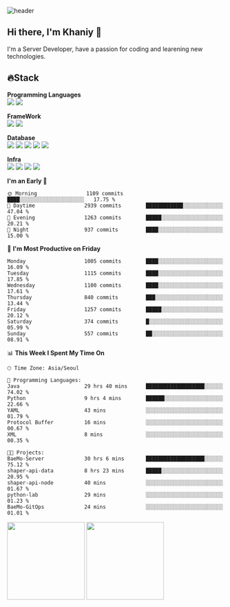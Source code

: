 ![header](https://capsule-render.vercel.app/api?type=soft&text=Welcome!&color=auto&height=200&section=header&fontSize=70)

## Hi there, I'm Khaniy 👋
I'm a Server Developer, have a passion for coding and learening new technologies.
<!-- <br> 📫 Email : kangh1596@gmail.com 
<br> 📝 Blog  : khan03.tistory.com/
<br> <img src="https://img.shields.io/badge/Email-222222?style=for-the-badge&logo=Gmail&logoColor=white">
<br> <img src="https://img.shields.io/badge/Blog -222222?style=for-the-badge&logo=Tistory&logoColor=white">
[hank0302's Blog](https://khan03.tistory.com/)
-->
## 🔥Stack 

**Programming Languages** <br>
 <img src="https://img.shields.io/badge/JAVA-E6522C?style=for-the-badge&logo=Java&logoColor=white">
 <img src="https://img.shields.io/badge/Python-3776AB?style=for-the-badge&logo=python&logoColor=white">

**FrameWork** <br>
<img src="https://img.shields.io/badge/SpringBoot-6DB33F?style=for-the-badge&logo=SpringBoot&logoColor=white">
<img src="https://img.shields.io/badge/FastAPI-009688?style=for-the-badge&logo=FastAPI&logoColor=white">

**Database** <br>
<img src="https://img.shields.io/badge/MySQL-4479A1?style=for-the-badge&logo=MySQL&logoColor=white">
<img src="https://img.shields.io/badge/MariaDB-003545?style=for-the-badge&logo=MariaDB&logoColor=white">
<img src="https://img.shields.io/badge/MongoDB-47A248?style=for-the-badge&logo=MongoDB&logoColor=white">
<img src="https://img.shields.io/badge/Redis-DC382D?style=for-the-badge&logo=Redis&logoColor=white">
<img src="https://img.shields.io/badge/PostgreSQL-4169E1?style=for-the-badge&logo=PostgreSQL&logoColor=white">

**Infra** <br>
<img src="https://img.shields.io/badge/Docker-2496ED?style=for-the-badge&logo=Docker&logoColor=white">
<img src="https://img.shields.io/badge/Kubernetes-326CE5?style=for-the-badge&logo=Kubernetes&logoColor=white">
<img src="https://img.shields.io/badge/Prometheus-E6522C?style=for-the-badge&logo=prometheus&logoColor=white">
<img src="https://img.shields.io/badge/Grafana-F46800?style=for-the-badge&logo=grafana&logoColor=white">

<!--START_SECTION:waka-->
**I'm an Early 🐤** 

```text
🌞 Morning                1109 commits        ████░░░░░░░░░░░░░░░░░░░░░   17.75 % 
🌆 Daytime                2939 commits        ████████████░░░░░░░░░░░░░   47.04 % 
🌃 Evening                1263 commits        █████░░░░░░░░░░░░░░░░░░░░   20.21 % 
🌙 Night                  937 commits         ████░░░░░░░░░░░░░░░░░░░░░   15.00 % 
```
📅 **I'm Most Productive on Friday** 

```text
Monday                   1005 commits        ████░░░░░░░░░░░░░░░░░░░░░   16.09 % 
Tuesday                  1115 commits        ████░░░░░░░░░░░░░░░░░░░░░   17.85 % 
Wednesday                1100 commits        ████░░░░░░░░░░░░░░░░░░░░░   17.61 % 
Thursday                 840 commits         ███░░░░░░░░░░░░░░░░░░░░░░   13.44 % 
Friday                   1257 commits        █████░░░░░░░░░░░░░░░░░░░░   20.12 % 
Saturday                 374 commits         █░░░░░░░░░░░░░░░░░░░░░░░░   05.99 % 
Sunday                   557 commits         ██░░░░░░░░░░░░░░░░░░░░░░░   08.91 % 
```


📊 **This Week I Spent My Time On** 

```text
🕑︎ Time Zone: Asia/Seoul

💬 Programming Languages: 
Java                     29 hrs 40 mins      ███████████████████░░░░░░   74.02 % 
Python                   9 hrs 4 mins        ██████░░░░░░░░░░░░░░░░░░░   22.66 % 
YAML                     43 mins             ░░░░░░░░░░░░░░░░░░░░░░░░░   01.79 % 
Protocol Buffer          16 mins             ░░░░░░░░░░░░░░░░░░░░░░░░░   00.67 % 
XML                      8 mins              ░░░░░░░░░░░░░░░░░░░░░░░░░   00.35 % 

🐱‍💻 Projects: 
BaeMo-Server             30 hrs 6 mins       ███████████████████░░░░░░   75.12 % 
shaper-api-data          8 hrs 23 mins       █████░░░░░░░░░░░░░░░░░░░░   20.95 % 
shaper-api-node          40 mins             ░░░░░░░░░░░░░░░░░░░░░░░░░   01.67 % 
python-lab               29 mins             ░░░░░░░░░░░░░░░░░░░░░░░░░   01.23 % 
BaeMo-GitOps             24 mins             ░░░░░░░░░░░░░░░░░░░░░░░░░   01.01 % 
```


<!--END_SECTION:waka-->
<p>
  <img height="180em" src="https://github-readme-stats-khaniys-projects.vercel.app/api?username=khaniy&show_icons=true&include_all_commits=true&theme=dracula">
  <img height="180em" src="https://github-readme-stats-khaniys-projects.vercel.app/api/top-langs?username=khaniy&layout=compact&theme=dracula">
</p>

